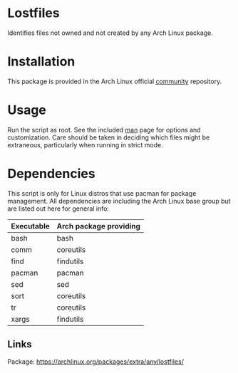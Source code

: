# Lostfiles
Identifies files not owned and not created by any Arch Linux package.

# Installation
This package is provided in the Arch Linux official [community](https://wiki.archlinux.org/index.php/Official_repositories#community) repository.

# Usage
Run the script as root. See the included [man](https://github.com/graysky2/lostfiles/blob/master/doc/lostfiles.1) page for options and customization. Care should be taken in deciding which files might be extraneous, particularly when running in strict mode.

# Dependencies
This script is only for Linux distros that use pacman for package management.  All dependencies are including the Arch Linux base group but are listed out here for general info:

Executable | Arch package providing
--- | ---
bash | bash
comm | coreutils
find | findutils
pacman | pacman
sed | sed
sort | coreutils
tr | coreutils
xargs | findutils

## Links
Package: https://archlinux.org/packages/extra/any/lostfiles/
